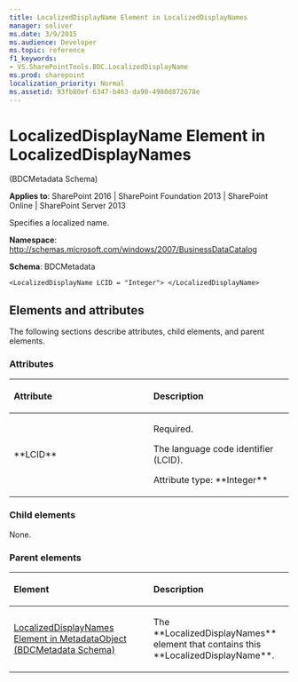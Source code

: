 ```yaml
---
title: LocalizedDisplayName Element in LocalizedDisplayNames
manager: soliver
ms.date: 3/9/2015
ms.audience: Developer
ms.topic: reference
f1_keywords:
- VS.SharePointTools.BDC.LocalizedDisplayName
ms.prod: sharepoint
localization_priority: Normal
ms.assetid: 93fb80ef-6347-b463-da90-4980d872678e
---
```


# LocalizedDisplayName Element in LocalizedDisplayNames 

(BDCMetadata Schema)

**Applies to**: SharePoint 2016 | SharePoint Foundation 2013 | SharePoint Online | SharePoint Server 2013

Specifies a localized name.

**Namespace**: http://schemas.microsoft.com/windows/2007/BusinessDataCatalog

**Schema**: BDCMetadata

```XML<
<LocalizedDisplayName LCID = "Integer"> </LocalizedDisplayName>
```

## Elements and attributes

The following sections describe attributes, child elements, and parent elements.

### Attributes

<table>
<colgroup>
<col width="50%" />
<col width="50%" />
</colgroup>
<thead>
<tr class="header">
<th align="left"><p>Attribute</p></th>
<th align="left"><p>Description</p></th>
</tr>
</thead>
<tbody>
<tr class="odd">
<td align="left"><p>**LCID**</p></td>
<td align="left"><p>Required.</p>
<p>The language code identifier (LCID).</p>
<p>Attribute type: **Integer**</p></td>
</tr>
</tbody>
</table>

### Child elements

None.

### Parent elements

<table>
<colgroup>
<col width="50%" />
<col width="50%" />
</colgroup>
<thead>
<tr class="header">
<th align="left"><p>Element</p></th>
<th align="left"><p>Description</p></th>
</tr>
</thead>
<tbody>
<tr class="odd">
<td align="left"><p><span sdata="link"><a href="localizeddisplaynames-element-in-metadataobject-bdcmetadata-schema.md">LocalizedDisplayNames Element in MetadataObject (BDCMetadata Schema)</a></span></p></td>
<td align="left"><p>The **LocalizedDisplayNames** element that contains this **LocalizedDisplayName**.</p></td>
</tr>
</tbody>
</table>








